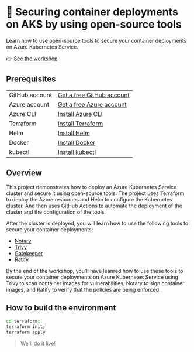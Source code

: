 # 🔑 Securing container deployments on AKS by using open-source tools​

Learn how to use open-source tools to secure your container deployments on Azure Kubernetes Service.

<!-- TODO: Add aka link -->

👉 [See the workshop]() 

## Prerequisites

| | |
|----------------------|------------------------------------------------------|
| GitHub account       | [Get a free GitHub account](https://github.com/join) |
| Azure account        | [Get a free Azure account](https://azure.microsoft.com/free) |
| Azure CLI            | [Install Azure CLI](https://docs.microsoft.com/en-us/cli/azure/install-azure-cli) |
| Terraform            | [Install Terraform](https://learn.hashicorp.com/tutorials/terraform/install-cli) |
| Helm                 | [Install Helm](https://helm.sh/docs/intro/install/) |
| Docker               | [Install Docker](https://docs.docker.com/get-docker/) |
| kubectl              | [Install kubectl](https://kubernetes.io/docs/tasks/tools/install-kubectl/) |

## Overview

This project demonstrates how to deploy an Azure Kubernetes Service cluster and secure it using open-source tools. The project uses Terraform to deploy the Azure resources and Helm to configure the Kubernetes cluster. And then uses GitHub Actions to automate the deployment of the cluster and the configuration of the tools. 

After the cluster is deployed, you will learn how to use the following tools to secure your container deployments:

- [Notary](https://github.com/notaryproject/notary)
- [Trivy](https://github.com/aquasecurity/trivy)
- [Gatekeeper](https://github.com/open-policy-agent/gatekeeper-library)
- [Ratify](https://github.com/deislabs/ratify)


By the end of the workshop, you'll have leanred how to use these tools to secure your container deployments on Azure Kubernetes Service using Trivy to scan container images for vulnerabilities, Notary to sign container images, and Ratify to verify that the policies are being enforced.

## How to build the environment

```bash
cd terraform;
terraform init;
terraform apply
```

> We'll do it live!